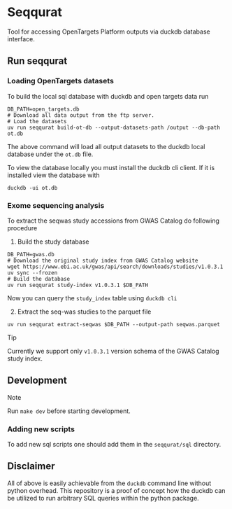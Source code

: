 # Seqqurat

Tool for accessing OpenTargets Platform outputs via duckdb database interface.

## Run seqqurat

### Loading OpenTargets datasets

To build the local sql database with duckdb and open targets data run

```{bash}
DB_PATH=open_targets.db
# Download all data output from the ftp server.
# Load the datasets
uv run seqqurat build-ot-db --output-datasets-path /output --db-path ot.db
```

The above command will load all output datasets to the duckdb local database under
the `ot.db` file.

To view the database locally you must install the duckdb cli client. If it is installed view the database with

```{bash}
duckdb -ui ot.db
```

### Exome sequencing analysis

To extract the seqwas study accessions from GWAS Catalog do following procedure

1. Build the study database

```{bash}
DB_PATH=gwas.db
# Download the original study index from GWAS Catalog website
wget https://www.ebi.ac.uk/gwas/api/search/downloads/studies/v1.0.3.1
uv sync --frozen
# Build the database
uv run seqqurat study-index v1.0.3.1 $DB_PATH
```

Now you can query the `study_index` table using `duckdb cli`

2. Extract the seq-was studies to the parquet file

```{bash}
uv run seqqurat extract-seqwas $DB_PATH --output-path seqwas.parquet
```

> [!TIP]
> Currently we support only `v1.0.3.1` version schema of the GWAS Catalog study index.

## Development

> [!NOTE]
> Run `make dev` before starting development.

### Adding new scripts

To add new sql scripts one should add them in the `seqqurat/sql` directory.

## Disclaimer

All of above is easily achievable from the `duckdb` command line without python overhead.
This repository is a proof of concept how the duckdb can be utilized to run arbitrary SQL queries within the python package.

